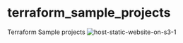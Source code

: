 # terraform_sample_projects
Terraform Sample projects
![host-static-website-on-s3-1](https://github.com/user-attachments/assets/4c6c72cb-bc21-46b9-b173-76b4d674a8a0)

